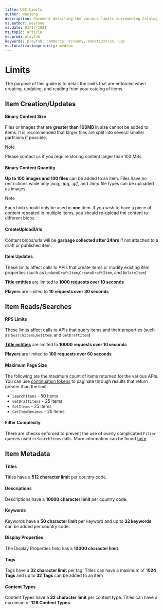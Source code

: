 ```yaml
---
title: UGC Limits
author: wesjong
description: Document detailing the various limits surrounding Catalog and UGC
ms.author: wesjong
ms.date: 03/17/2021
ms.topic: article
ms.prod: playfab
keywords: playfab, commerce, economy, monetization, ugc
ms.localizationpriority: medium
---
```


# Limits

The purpose of this guide is to detail the limits that are enforced when creating, updating, and reading from your catalog of items.

## Item Creation/Updates

#### Binary Content Size
Files or images that are **greater than 100MB** in size cannot be added to items. It is recommended that larger files are split into several smaller partitions if possible.

> [!NOTE]
> Please contact us if you require storing content larger than 100 MBs.

#### Binary Content Quantity
**Up to 100 images and 100 files** can be added to an item. Files have no restrictions while only *.png*, *.jpg*, *.gif*, and *.bmp* file types can be uploaded as images.

> [!NOTE]
  > Each blob should only be used in **one** item. If you wish to have a piece of content repeated in multiple items, you should re-upload the content to different blobs.

#### CreateUploadUrls
Content blobs/urls will be **garbage collected after 24hrs** if not attached to a draft or published item.

#### Item Updates
These limits affect calls to APIs that create items or modify existing item properties (such as `UpdateDraftItem`,`CreateDraftItem`, and `DeleteItem`)

**[Title entities](/gaming/playfab/features/data/entities/#title)** are limited to **1000 requests over 10 seconds**

**Players** are limited to **10 requests over 30 seconds**

## Item Reads/Searches

#### RPS Limits

These limits affect calls to APIs that query items and their properties (such as `SearchItems`,`GetItem`, and `GetDraftItem`)

**[Title entities](/gaming/playfab/features/data/entities/#title)** are limited to **10000 requests over 10 seconds**

**Players** are limited to **100 requests over 60 seconds**

#### Maximum Page Size
The following are the maximum count of items returned for the various APIs. You can use [continuation tokens](/gaming/playfab/features/commerce/ugc/search#continuation-tokens) to paginate through results that return greater than the limit.

* `SearchItems` - 50 Items
* `GetDraftItems` - 25 Items
* `GetItems` - 25 Items
* `GetItemReviews` - 25 Items

#### Filter Complexity
There are checks enforced to prevent the use of overly complicated `Filter` queries used in `SearchItems` calls. More information can be found [here](/gaming/playfab/features/commerce/ugc/search#limits)

## Item Metadata

#### Titles
Titles have a **512 character limit** per country code.

#### Descriptions
Descriptions have a **10000 character limit** per country code.

#### Keywords
Keywords have a **50 character limit** per keyword and up to **32 keywords** can be added per country code.

#### Display Properties
The Display Properties field has a **10000 character limit**.

#### Tags
Tags have a **32 character limit** per tag.
Titles can have a maximum of **1024 Tags** and
up to **32 Tags** can be added to an item

#### Content Types
Content Types have a **32 character limit** per content type.
Titles can have a maximum of **128 Content Types**.
